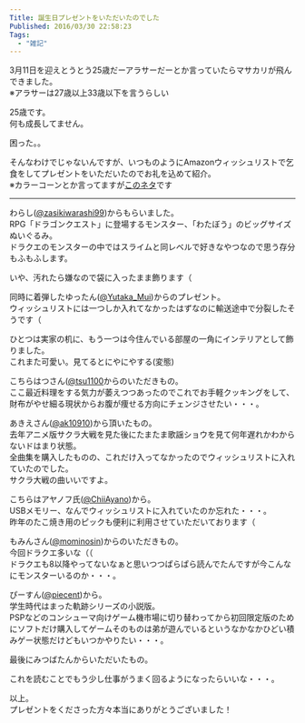 ```yaml
---
Title: 誕生日プレゼントをいただいたのでした
Published: 2016/03/30 22:58:23
Tags:
  - "雑記"
---
```

3月11日を迎えとうとう25歳だーアラサーだーとか言っていたらマサカリが飛んできました。  
※アラサーは27歳以上33歳以下を言うらしい  

25歳です。  
何も成長してません。  

困った。。  



そんなわけでじゃないんですが、いつものようにAmazonウィッシュリストで乞食をしてプレゼントをいただいたのでお礼を込めて紹介。  
※カラーコーンとか言ってますが[このネタ](http://togetter.com/li/830629)です

---

<?# Twitter 709737392333127680 /?>

わらし([@zasikiwarashi99](https://twitter.com/zasikiwarashi99))からもらいました。  
RPG「ドラゴンクエスト」に登場するモンスター、「わたぼう」のビッグサイズぬいぐるみ。  
ドラクエのモンスターの中ではスライムと同レベルで好きなやつなので思う存分もふもふします。  

いや、汚れたら嫌なので袋に入ったまま飾ります（
<?# AmazonAffiliate B00FJOHROE /?>

<?# Twitter 709738539349450752 /?>

同時に着弾したゆったん([@Yutaka_Mui](https://twitter.com/Yutaka_Mui))からのプレゼント。  
ウィッシュリストには一つしか入れてなかったはずなのに輸送途中で分裂したそうです（  

ひとつは実家の机に、もう一つは今住んでいる部屋の一角にインテリアとして飾りました。  
これまた可愛い。見てるとにやにやする(変態)  
<?# AmazonAffiliate B0085HWTY0 /?>

<?# Twitter 709738979361366017 /?>
こちらはつさん([@tsu1100](https://twitter.com/tsu1100)からのいただきもの。  
ここ最近料理をする気力が萎えつつあったのでこれでお手軽クッキングをして、財布がやせ細る現状からお腹が痩せる方向にチェンジさせたい・・・。  

<?# AmazonAffiliate B00TWT4YOS /?>

<?# Twitter 709741983275687937 /?>

あきえさん([@ak10910](https://twitter.com/ak10910))から頂いたもの。  
去年アニメ版サクラ大戦を見た後にたまたま歌謡ショウを見て何年遅れかわからないドはまり状態。  
全曲集を購入したものの、これだけ入ってなかったのでウィッシュリストに入れていたのでした。  
サクラ大戦の曲いいですよ。  

<?# AmazonAffiliate B000G5S7BI /?>


<?# Twitter 709743115003768832 /?>
こちらはアヤノフ氏([@ChiiAyano](https://twitter.com/ChiiAyano))から。  
USBメモリー、なんでウィッシュリストに入れていたのか忘れた・・・。  
昨年のたこ焼き用のピックも便利に利用させていただいております（


<?# Twitter 710125030726770689 /?>
もみんさん([@mominosin](https://twitter.com/mominosin))からのいただきもの。  
今回ドラクエ多いな（（  
ドラクエも8以降やってないなぁと思いつつぱらぱら読んでたんですが今こんなにモンスターいるのか・・・。  

<?# AmazonAffiliate 475753583X /?>


<?# Twitter 710495172891709440 /?>

ぴーすん([@piecent](https://twitter.com/piecent))から。  
学生時代はまった軌跡シリーズの小説版。  
PSPなどのコンシューマ向けゲーム機市場に切り替わってから初回限定版のためにソフトだけ購入してゲームそのものは弟が遊んでいるというなかなかひどい積みゲー状態だけどもいつかやりたい・・・。  

<?# AmazonAffiliate 4896102150 /?>

<?# Twitter 711023698296184832 /?>
最後にみつばたんからいただいたもの。  

これを読むことでもう少し仕事がうまく回るようになったらいいな・・・。  


<?# AmazonAffiliate 4822298558 /?>



以上。  
プレゼントをくださった方々本当にありがとうございました！
